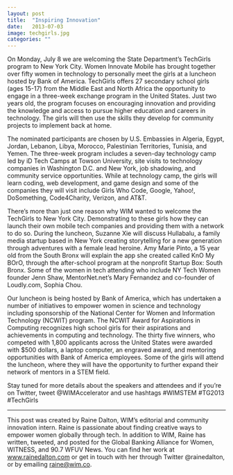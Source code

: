 ```yaml
---
layout: post
title:  "Inspiring Innovation"
date:   2013-07-03
image: techgirls.jpg
categories: ""
---
```


On Monday, July 8 we are welcoming the State Department’s TechGirls program to New York City. Women Innovate Mobile has brought together over fifty women in technology to personally meet the girls at a luncheon hosted by Bank of America. TechGirls offers 27 secondary school girls (ages 15-17) from the Middle East and North Africa the opportunity to engage in a three-week exchange program in the United States. Just two years old, the program focuses on encouraging innovation and providing the knowledge and access to pursue higher education and careers in technology. The girls will then use the skills they develop for community projects to implement back at home.

 

The nominated participants are chosen by U.S. Embassies in Algeria, Egypt, Jordan, Lebanon, Libya, Morocco, Palestinian Territories, Tunisia, and Yemen. The three-week program includes a seven-day technology camp led by iD Tech Camps at Towson University, site visits to technology companies in Washington D.C. and New York, job shadowing, and community service opportunities. While at technology camp, the girls will learn coding, web development, and game design and some of the companies they will visit include Girls Who Code, Google, Yahoo!, DoSomething, Code4Charity, Verizon, and AT&T.

 

There’s more than just one reason why WIM wanted to welcome the TechGirls to New York City. Demonstrating to these girls how they can launch their own mobile tech companies and providing them with a network to do so. During the luncheon, Suzanne Xie will discuss Hullabalu, a family media startup based in New York creating storytelling for a new generation through adventures with a female lead heroine.  Amy Marie Pinto, a 15 year old from the South Bronx will explain the app she created called KnO My BOrO, through the after-school program at the nonprofit Startup Box: South Bronx. Some of the women in tech attending who include NY Tech Women founder Jenn Shaw, MentorNet.net’s Mary Fernandez and co-founder of Loudly.com, Sophia Chou.

 

Our luncheon is being hosted by Bank of America, which has undertaken a number of initiatives to empower women in science and technology including sponsorship of the National Center for Women and Information Technology (NCWIT) program. The NCWIT Award for Aspirations in Computing recognizes high school girls for their aspirations and achievements in computing and technology. The thirty five winners, who competed with 1,800 applicants across the United States were awarded with $500 dollars, a laptop computer, an engraved award, and mentoring opportunities with Bank of America employees. Some of the girls will attend the luncheon, where they will have the opportunity to further expand their network of mentors in a STEM field.

 

Stay tuned for more details about the speakers and attendees and if you’re on Twitter, tweet @WIMAccelerator and use hashtags #WIMSTEM #TG2013 #TechGirls


 ______________________________________________________                                                                                       

This post was created by Raine Dalton, WIM’s editorial and community innovation intern. Raine is passionate about finding creative ways to empower women globally through tech. In addition to WIM, Raine has written, tweeted, and posted for the Global Banking Alliance for Women, WITNESS, and 90.7 WFUV News. You can find her work at www.rainedalton.com or get in touch with her through Twitter @rainedalton, or by emailing raine@wim.co. 